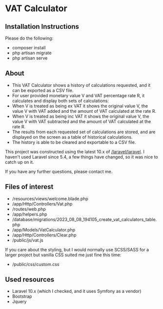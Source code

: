 # VAT Calculator

## Installation Instructions

Please do the following:

- composer install
- php artisan migrate
- php artisan serve

## About

- This VAT Calculator shows a history of calculations requested, and it can be exported as a CSV file.
- For user provided monetary value V and VAT percentage rate R, it calculates and display both sets of calculations:
- When V is treated as being ex VAT it shows the original value V, the value V with VAT added and the amount of VAT calculated at the rate R.
- When V is treated as being inc VAT it shows the original value V, the value V with VAT subtracted and the amount of VAT calculated at the rate R.
- The results from each requested set of calculations are stored, and are displayed on the screen as a table of historical calculations.
- The history is able to be cleared and exportable to a CSV file.

This project was constructed using the latest 10.x of [/laravel/laravel](https://github.com/laravel/laravel/tree/10.x). I haven't used Laravel since 5.4, a few things have changed, so it was nice to catch up on it. 

If you have any further questions, please contact me.

## Files of interest

- /resources/views/welcome.blade.php
- /app/Http/Controllers/Vat.php 
- /routes/web.php
- /app/helpers.php
- /database/migrations/2023_08_08_194105_create_vat_calculators_table.php
- /app/Models/VatCalculator.php
- /app/Http/Controllers/Clear.php
- /public/js/vat.js

If you care about the styling, but I would normally use SCSS/SASS for a larger project but vanilla CSS suited me just fine this time:
- /public/css/custom.css 

## Used resources
- Laravel 10.x (which I checked, and it uses Symfony as a vendor)
- Bootstrap
- Jquery
